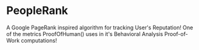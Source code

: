 # PeopleRank
A Google PageRank inspired algorithm for tracking User's Reputation! One of the metrics ProofOfHuman() uses in it's Behavioral Analysis Proof-of-Work computations!
